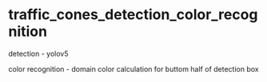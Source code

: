 # traffic_cones_detection_color_recognition

detection - yolov5

color recognition - domain color calculation for buttom half of detection box
